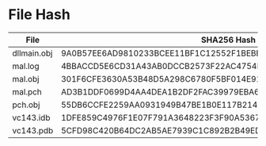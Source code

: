 
# File Hash

| File                | SHA256 Hash                                                           |
|---------------------|-----------------------------------------------------------------------|
|    	dllmain.obj	    |    	9A0B57EE6AD9810233BCEE11BF1C12552F1BEBB43A2F38ACAEDFF664AE4F271E    |
|    	mal.log	    |    	4BBACCD5E6CD31A43AB0DCCB2573F22AC4754D3C251B28B48E1737EEBBE7EA32    |
|    	mal.obj	    |    	301F6CFE3630A53B48D5A298C6780F5BF014E91BA939A4A26D6176ADC48B3E9F    |
|    	mal.pch	    |    	AD3B1DDF0699D4AA4DEA1B2DF2FAC39979EBA63AD484625969A2036FDE657BB7    |
|    	pch.obj	    |    	55DB6CCFE2259AA0931949B47BE1B0E117B214A3AE0E22CD142428DB3CBF7713    |
|    	vc143.idb	    |    	1DFE859C4976F1E07F791A3648223F3F90A5367FE40B849D487AEC86BA5E10A2    |
|    	vc143.pdb	    |    	5CFD98C420B64DC2AB5AE7939C1C892B2B49ED6A2A9F69D32A54223A80008656    |
